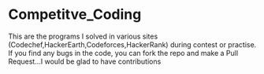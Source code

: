 # Competitve_Coding
This are the programs I solved in various sites (Codechef,HackerEarth,Codeforces,HackerRank) during contest or practise.
If you find any bugs in the code, you can fork the repo and make a Pull Request...I would be glad to have contributions
